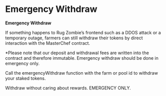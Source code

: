 # Emergency Withdraw

**Emergency Withdraw**

If something happens to Rug Zombie’s frontend such as a DDOS attack or a temporary outage, farmers can still withdraw their tokens by direct interaction with the MasterChef contract.

\*Please note that our deposit and withdrawal fees are written into the contract and therefore immutable. Emergency withdraw should be done in emergency only.

Call the emergencyWithdraw function with the farm or pool id to withdraw your staked tokens.

Withdraw without caring about rewards. EMERGENCY ONLY.
